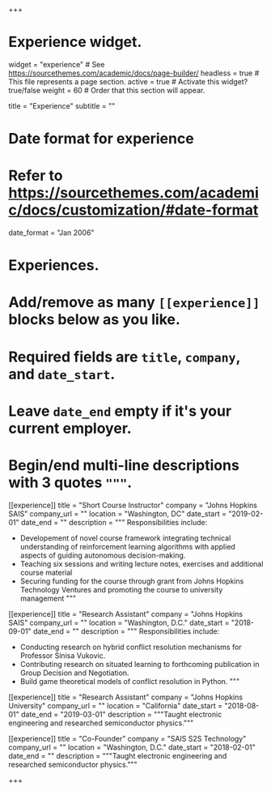 +++
# Experience widget.
widget = "experience"  # See https://sourcethemes.com/academic/docs/page-builder/
headless = true  # This file represents a page section.
active = true  # Activate this widget? true/false
weight = 60  # Order that this section will appear.

title = "Experience"
subtitle = ""

# Date format for experience
#   Refer to https://sourcethemes.com/academic/docs/customization/#date-format
date_format = "Jan 2006"

# Experiences.
#   Add/remove as many `[[experience]]` blocks below as you like.
#   Required fields are `title`, `company`, and `date_start`.
#   Leave `date_end` empty if it's your current employer.
#   Begin/end multi-line descriptions with 3 quotes `"""`.
[[experience]]
  title = "Short Course Instructor"
  company = "Johns Hopkins SAIS"
  company_url = ""
  location = "Washington, DC"
  date_start = "2019-02-01"
  date_end = ""
  description = """
  Responsibilities include:
  
  * Developement of novel course framework integrating technical understanding of reinforcement learning algorithms with applied aspects of guiding autonomous decision-making.
  * Teaching six sessions and writing lecture notes, exercises and additional course material
  * Securing funding for the course through grant from Johns Hopkins Technology Ventures and promoting the course to university management
  """

[[experience]]
  title = "Research Assistant"
  company = "Johns Hopkins SAIS"
  company_url = ""
  location = "Washington, D.C."
  date_start = "2018-09-01"
  date_end = ""
  description = """
  Responsibilities include:
  
  * Conducting research on hybrid conflict resolution mechanisms for Professor Sinisa Vukovic.
  * Contributing research on situated learning to forthcoming publication in Group Decision and Negotiation.
  * Build game theoretical models of conflict resolution in Python.
  """
  
[[experience]]
  title = "Research Assistant"
  company = "Johns Hopkins University"
  company_url = ""
  location = "California"
  date_start = "2018-08-01"
  date_end = "2019-03-01"
  description = """Taught electronic engineering and researched semiconductor physics."""
  
  [[experience]]
  title = "Co-Founder"
  company = "SAIS S2S Technology"
  company_url = ""
  location = "Washington, D.C."
  date_start = "2018-02-01"
  date_end = ""
  description = """Taught electronic engineering and researched semiconductor physics."""

+++
